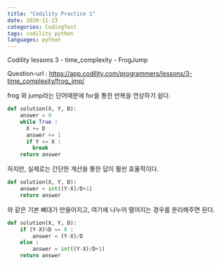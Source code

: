 ```yaml
---
title: "Codility Practice 1"
date: 2020-11-23
categories: CodingTest
tags: codility python
languages: python
---
```

Codility lessons 3 - time_complexity - FrogJump

Question-url : https://app.codility.com/programmers/lessons/3-time_complexity/frog_jmp/

frog 와 jump라는 단어때문에 for을 통한 반복을 연상하기 쉽다.

```python
def solution(X, Y, D):
    answer = 0
    while True :
      X += D
      answer += 1
      if Y <= X :
        break
    return answer
```

하지만, 실제로는 간단한 계산을 통한 답이 훨씬 효율적이다.

```python
def solution(X, Y, D):
    answer = int((Y-X)/D+1)
    return answer
```

와 같은 기본 뼈대가 만들어지고, 여기에 나누어 떨어지는 경우를 분리해주면 된다.

```python
def solution(X, Y, D):
    if (Y-X)%D == 0 :
        answer = (Y-X)/D
    else :
        answer = int((Y-X)/D+1)
    return answer
```

